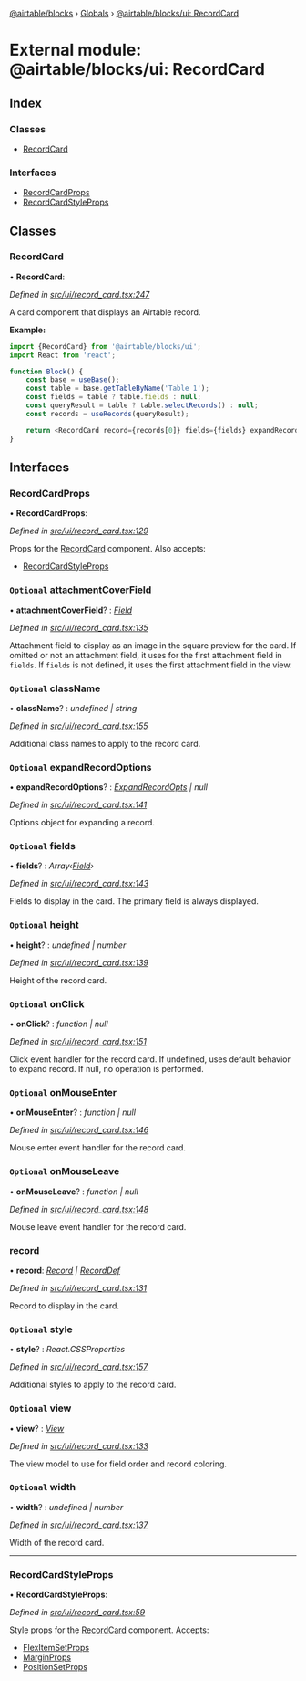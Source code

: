 [@airtable/blocks](../README.md) › [Globals](../globals.md) ›
[@airtable/blocks/ui: RecordCard](_airtable_blocks_ui__recordcard.md)

# External module: @airtable/blocks/ui: RecordCard

## Index

### Classes

-   [RecordCard](_airtable_blocks_ui__recordcard.md#recordcard)

### Interfaces

-   [RecordCardProps](_airtable_blocks_ui__recordcard.md#recordcardprops)
-   [RecordCardStyleProps](_airtable_blocks_ui__recordcard.md#recordcardstyleprops)

## Classes

### RecordCard

• **RecordCard**:

_Defined in
[src/ui/record_card.tsx:247](https://github.com/airtable/blocks/blob/@airtable/blocks@0.0.36/packages/sdk/src/ui/record_card.tsx#L247)_

A card component that displays an Airtable record.

**Example:**

```js
import {RecordCard} from '@airtable/blocks/ui';
import React from 'react';

function Block() {
    const base = useBase();
    const table = base.getTableByName('Table 1');
    const fields = table ? table.fields : null;
    const queryResult = table ? table.selectRecords() : null;
    const records = useRecords(queryResult);

    return <RecordCard record={records[0]} fields={fields} expandRecordOptions={{records}} />;
}
```

## Interfaces

### RecordCardProps

• **RecordCardProps**:

_Defined in
[src/ui/record_card.tsx:129](https://github.com/airtable/blocks/blob/@airtable/blocks@0.0.36/packages/sdk/src/ui/record_card.tsx#L129)_

Props for the [RecordCard](_airtable_blocks_ui__recordcard.md#recordcard) component. Also accepts:

-   [RecordCardStyleProps](_airtable_blocks_ui__recordcard.md#recordcardstyleprops)

### `Optional` attachmentCoverField

• **attachmentCoverField**? : _[Field](_airtable_blocks_models__field.md#field)_

_Defined in
[src/ui/record_card.tsx:135](https://github.com/airtable/blocks/blob/@airtable/blocks@0.0.36/packages/sdk/src/ui/record_card.tsx#L135)_

Attachment field to display as an image in the square preview for the card. If omitted or not an
attachment field, it uses for the first attachment field in `fields`. If `fields` is not defined, it
uses the first attachment field in the view.

### `Optional` className

• **className**? : _undefined | string_

_Defined in
[src/ui/record_card.tsx:155](https://github.com/airtable/blocks/blob/@airtable/blocks@0.0.36/packages/sdk/src/ui/record_card.tsx#L155)_

Additional class names to apply to the record card.

### `Optional` expandRecordOptions

• **expandRecordOptions**? :
_[ExpandRecordOpts](_airtable_blocks_ui__expandrecord.md#expandrecordopts) | null_

_Defined in
[src/ui/record_card.tsx:141](https://github.com/airtable/blocks/blob/@airtable/blocks@0.0.36/packages/sdk/src/ui/record_card.tsx#L141)_

Options object for expanding a record.

### `Optional` fields

• **fields**? : _Array‹[Field](_airtable_blocks_models__field.md#field)›_

_Defined in
[src/ui/record_card.tsx:143](https://github.com/airtable/blocks/blob/@airtable/blocks@0.0.36/packages/sdk/src/ui/record_card.tsx#L143)_

Fields to display in the card. The primary field is always displayed.

### `Optional` height

• **height**? : _undefined | number_

_Defined in
[src/ui/record_card.tsx:139](https://github.com/airtable/blocks/blob/@airtable/blocks@0.0.36/packages/sdk/src/ui/record_card.tsx#L139)_

Height of the record card.

### `Optional` onClick

• **onClick**? : _function | null_

_Defined in
[src/ui/record_card.tsx:151](https://github.com/airtable/blocks/blob/@airtable/blocks@0.0.36/packages/sdk/src/ui/record_card.tsx#L151)_

Click event handler for the record card. If undefined, uses default behavior to expand record. If
null, no operation is performed.

### `Optional` onMouseEnter

• **onMouseEnter**? : _function | null_

_Defined in
[src/ui/record_card.tsx:146](https://github.com/airtable/blocks/blob/@airtable/blocks@0.0.36/packages/sdk/src/ui/record_card.tsx#L146)_

Mouse enter event handler for the record card.

### `Optional` onMouseLeave

• **onMouseLeave**? : _function | null_

_Defined in
[src/ui/record_card.tsx:148](https://github.com/airtable/blocks/blob/@airtable/blocks@0.0.36/packages/sdk/src/ui/record_card.tsx#L148)_

Mouse leave event handler for the record card.

### record

• **record**: _[Record](_airtable_blocks_models__record.md#record) |
[RecordDef](_airtable_blocks_models__record.md#recorddef)_

_Defined in
[src/ui/record_card.tsx:131](https://github.com/airtable/blocks/blob/@airtable/blocks@0.0.36/packages/sdk/src/ui/record_card.tsx#L131)_

Record to display in the card.

### `Optional` style

• **style**? : _React.CSSProperties_

_Defined in
[src/ui/record_card.tsx:157](https://github.com/airtable/blocks/blob/@airtable/blocks@0.0.36/packages/sdk/src/ui/record_card.tsx#L157)_

Additional styles to apply to the record card.

### `Optional` view

• **view**? : _[View](_airtable_blocks_models__view.md#view)_

_Defined in
[src/ui/record_card.tsx:133](https://github.com/airtable/blocks/blob/@airtable/blocks@0.0.36/packages/sdk/src/ui/record_card.tsx#L133)_

The view model to use for field order and record coloring.

### `Optional` width

• **width**? : _undefined | number_

_Defined in
[src/ui/record_card.tsx:137](https://github.com/airtable/blocks/blob/@airtable/blocks@0.0.36/packages/sdk/src/ui/record_card.tsx#L137)_

Width of the record card.

---

### RecordCardStyleProps

• **RecordCardStyleProps**:

_Defined in
[src/ui/record_card.tsx:59](https://github.com/airtable/blocks/blob/@airtable/blocks@0.0.36/packages/sdk/src/ui/record_card.tsx#L59)_

Style props for the [RecordCard](_airtable_blocks_ui__recordcard.md#recordcard) component. Accepts:

-   [FlexItemSetProps](_airtable_blocks_ui_system__flex_item.md#flexitemsetprops)
-   [MarginProps](_airtable_blocks_ui_system__spacing.md#marginprops)
-   [PositionSetProps](_airtable_blocks_ui_system__position.md#positionsetprops)
